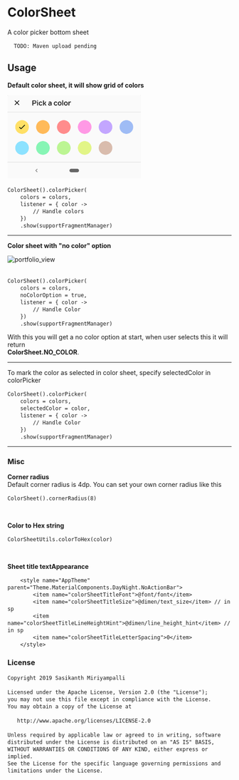 # ColorSheet

A color picker bottom sheet

```
  TODO: Maven upload pending
```

## Usage

**Default color sheet, it will show grid of colors**

<img width="300" alt="portfolio_view" src="./art/color_sheet.png">
<br>

```
ColorSheet().colorPicker(
    colors = colors,
    listener = { color ->
        // Handle colors
    })
    .show(supportFragmentManager)
````
---

**Color sheet with "no color" option**

<img width="300" alt="portfolio_view" src="./art/color_sheet_no_color.png">
<br>
<br>

```
ColorSheet().colorPicker(
    colors = colors,
    noColorOption = true,
    listener = { color ->
        // Handle Color
    })
    .show(supportFragmentManager)
````
With this you will get a no color option at start, when user selects this it will return <br>
**ColorSheet.NO_COLOR**.

---

To mark the color as selected in color sheet, specify selectedColor in colorPicker

```
ColorSheet().colorPicker(
    colors = colors,
    selectedColor = color,
    listener = { color ->
        // Handle Color
    })
    .show(supportFragmentManager)
```

---

### Misc

**Corner radius**<br>
Default corner radius is 4dp. You can set your own corner radius like this
```
ColorSheet().cornerRadius(8)
```
<br>

**Color to Hex string**
```
ColorSheetUtils.colorToHex(color)
```
<br>

**Sheet title textAppearance**
```
    <style name="AppTheme" parent="Theme.MaterialComponents.DayNight.NoActionBar">
        <item name="colorSheetTitleFont">@font/font</item>
        <item name="colorSheetTitleSize">@dimen/text_size</item> // in sp
        <item name="colorSheetTitleLineHeightHint">@dimen/line_height_hint</item> // in sp
        <item name="colorSheetTitleLetterSpacing">0</item>
    </style>
```

### License

```
Copyright 2019 Sasikanth Miriyampalli

Licensed under the Apache License, Version 2.0 (the "License");
you may not use this file except in compliance with the License.
You may obtain a copy of the License at

   http://www.apache.org/licenses/LICENSE-2.0

Unless required by applicable law or agreed to in writing, software
distributed under the License is distributed on an "AS IS" BASIS,
WITHOUT WARRANTIES OR CONDITIONS OF ANY KIND, either express or implied.
See the License for the specific language governing permissions and
limitations under the License.
```

